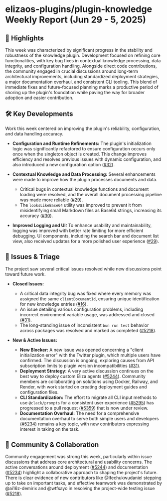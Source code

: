 # elizaos-plugins/plugin-knowledge Weekly Report (Jun 29 - 5, 2025)

## 🚀 Highlights
This week was characterized by significant progress in the stability and robustness of the knowledge plugin. Development focused on refining core functionalities, with key bug fixes in contextual knowledge processing, data integrity, and configuration handling. Alongside direct code contributions, the community engaged in crucial discussions around long-term architectural improvements, including standardized deployment strategies, a major documentation overhaul, and consistent CLI tooling. This blend of immediate fixes and future-focused planning marks a productive period of shoring up the plugin's foundation while paving the way for broader adoption and easier contribution.

## 🛠️ Key Developments
Work this week centered on improving the plugin's reliability, configuration, and data handling accuracy.

- **Configuration and Runtime Refinements:** The plugin's initialization logic was significantly refactored to ensure configuration occurs only once when the singleton object is created. This change improves efficiency and resolves previous issues with dynamic configuration, and also introduced a new configuration option ([#32](https://github.com/elizaos-plugins/plugin-knowledge/pull/32)).

- **Contextual Knowledge and Data Processing:** Several enhancements were made to improve how the plugin processes documents and data.
    - Critical bugs in contextual knowledge functions and document loading were resolved, and the overall document processing pipeline was made more reliable ([#29](https://github.com/elizaos-plugins/plugin-knowledge/pull/29)).
    - The `looksLikeBase64` utility was improved to prevent it from misidentifying small Markdown files as Base64 strings, increasing its accuracy ([#30](https://github.com/elizaos-plugins/plugin-knowledge/pull/30)).

- **Improved Logging and UI:** To enhance usability and maintainability, logging was improved with better rate limiting for more efficient debugging. UI components, including the search bar and document list view, also received updates for a more polished user experience ([#29](https://github.com/elizaos-plugins/plugin-knowledge/pull/29)).

## 🐛 Issues & Triage
The project saw several critical issues resolved while new discussions point toward future work.

- **Closed Issues:**
    - A critical data integrity bug was fixed where every memory was assigned the same `clientDocumentId`, ensuring unique identification for new knowledge entries ([#16](https://github.com/elizaos-plugins/plugin-knowledge/issues/16)).
    - An issue detailing various configuration problems, including incorrect environment variable usage, was addressed and closed ([#31](https://github.com/elizaos-plugins/plugin-knowledge/issues/31)).
    - The long-standing issue of inconsistent `bun run test` behavior across packages was resolved and marked as completed ([#5218](https://github.com/elizaos-plugins/plugin-knowledge/issues/5218)).

- **New & Active Issues:**
    - **New Blocker:** A new issue was opened concerning a "client initialization error" with the Twitter plugin, which multiple users have confirmed. The discussion is ongoing, exploring causes from API subscription limits to plugin version incompatibilities ([#31](https://github.com/elizaos-plugins/plugin-knowledge/issues/31)).
    - **Deployment Strategy:** A very active discussion continues on the best way to deploy custom Eliza agents ([#5244](https://github.com/elizaos-plugins/plugin-knowledge/issues/5244)). Community members are collaborating on solutions using Docker, Railway, and Render, with work started on creating deployment guides and configuration files.
    - **CLI Standardization:** The effort to migrate all CLI input methods to use `@clack/prompts` for a consistent user experience ([#5295](https://github.com/elizaos-plugins/plugin-knowledge/issues/5295)) has progressed to a pull request ([#5359](https://github.com/elizaos-plugins/plugin-knowledge/pull/5359)) that is now under review.
    - **Documentation Overhaul:** The need for a comprehensive documentation overhaul to serve both simple users and developers ([#5234](https://github.com/elizaos-plugins/plugin-knowledge/issues/5234)) remains a key topic, with new contributors expressing interest in taking on the task.

## 💬 Community & Collaboration
Community engagement was strong this week, particularly within issue discussions that address core architectural and usability concerns. The active conversations around deployment ([#5244](https://github.com/elizaos-plugins/plugin-knowledge/issues/5244)) and documentation ([#5234](https://github.com/elizaos-plugins/plugin-knowledge/issues/5234)) highlight a collaborative approach to shaping the project's future. There is clear evidence of new contributors like @Ifechukwudaniel stepping up to take on important tasks, and effective teamwork was demonstrated by @ai16z-demirix and @wtfsayo in resolving the project-wide testing issue ([#5218](https://github.com/elizaos-plugins/plugin-knowledge/issues/5218)).